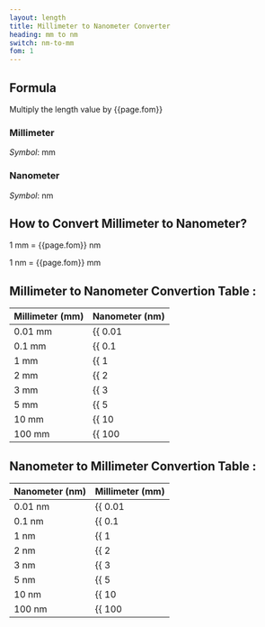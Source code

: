 ```yaml
---
layout: length
title: Millimeter to Nanometer Converter
heading: mm to nm
switch: nm-to-mm
fom: 1
---
```


## Formula
Multiply the length value by {{page.fom}}

### Millimeter
*Symbol*: mm

### Nanometer
*Symbol*: nm

## How to Convert Millimeter to Nanometer?
1 mm = {{page.fom}} nm

1 nm = {{page.fom}} mm

## Millimeter to Nanometer Convertion Table :

| Millimeter (mm) | Nanometer (nm) |
| ---- | ---- |
| 0.01 mm | {{ 0.01 | times: page.fom | round: 5 }} nm |
| 0.1 mm | {{ 0.1 | times: page.fom | round: 5 }} nm |
| 1 mm | {{ 1 | times: page.fom | round: 5 }} nm |
| 2 mm | {{ 2 | times: page.fom | round: 5 }} nm |
| 3 mm | {{ 3 | times: page.fom | round: 5 }} nm |
| 5 mm | {{ 5 | times: page.fom | round: 5 }} nm |
| 10 mm | {{ 10 | times: page.fom | round: 5 }} nm |
| 100 mm | {{ 100 | times: page.fom | round: 5 }} nm |

## Nanometer to Millimeter Convertion Table :

| Nanometer (nm) | Millimeter (mm) |
| ---- | ---- |
| 0.01 nm | {{ 0.01 | divided_by: page.fom | round: 5 }} mm |
| 0.1 nm | {{ 0.1 | divided_by: page.fom | round: 5 }} mm |
| 1 nm | {{ 1 | divided_by: page.fom | round: 5 }} mm |
| 2 nm | {{ 2 | divided_by: page.fom | round: 5 }} mm |
| 3 nm | {{ 3 | divided_by: page.fom | round: 5 }} mm |
| 5 nm | {{ 5 | divided_by: page.fom | round: 5 }} mm |
| 10 nm | {{ 10 | divided_by: page.fom | round: 5 }} mm |
| 100 nm | {{ 100 | divided_by: page.fom | round: 5 }} mm |

<script>
selectInput[2].selected = true
selectOutput[0].selected = true
</script>
